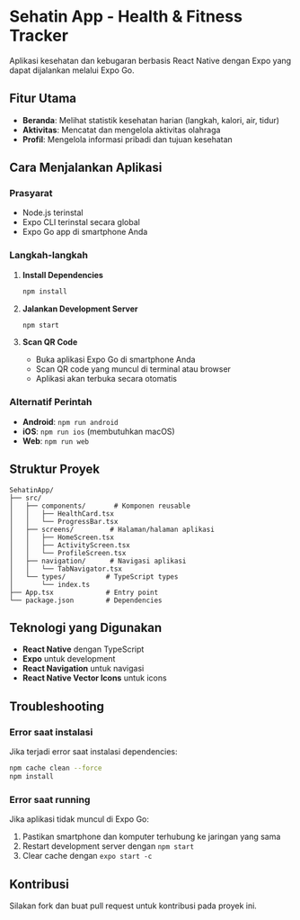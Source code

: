# Sehatin App - Health & Fitness Tracker

Aplikasi kesehatan dan kebugaran berbasis React Native dengan Expo yang dapat dijalankan melalui Expo Go.

## Fitur Utama

- **Beranda**: Melihat statistik kesehatan harian (langkah, kalori, air, tidur)
- **Aktivitas**: Mencatat dan mengelola aktivitas olahraga
- **Profil**: Mengelola informasi pribadi dan tujuan kesehatan

## Cara Menjalankan Aplikasi

### Prasyarat
- Node.js terinstal
- Expo CLI terinstal secara global
- Expo Go app di smartphone Anda

### Langkah-langkah

1. **Install Dependencies**
   ```bash
   npm install
   ```

2. **Jalankan Development Server**
   ```bash
   npm start
   ```

3. **Scan QR Code**
   - Buka aplikasi Expo Go di smartphone Anda
   - Scan QR code yang muncul di terminal atau browser
   - Aplikasi akan terbuka secara otomatis

### Alternatif Perintah

- **Android**: `npm run android`
- **iOS**: `npm run ios` (membutuhkan macOS)
- **Web**: `npm run web`

## Struktur Proyek

```
SehatinApp/
├── src/
│   ├── components/       # Komponen reusable
│   │   ├── HealthCard.tsx
│   │   └── ProgressBar.tsx
│   ├── screens/         # Halaman/halaman aplikasi
│   │   ├── HomeScreen.tsx
│   │   ├── ActivityScreen.tsx
│   │   └── ProfileScreen.tsx
│   ├── navigation/      # Navigasi aplikasi
│   │   └── TabNavigator.tsx
│   └── types/          # TypeScript types
│       └── index.ts
├── App.tsx             # Entry point
└── package.json        # Dependencies
```

## Teknologi yang Digunakan

- **React Native** dengan TypeScript
- **Expo** untuk development
- **React Navigation** untuk navigasi
- **React Native Vector Icons** untuk icons

## Troubleshooting

### Error saat instalasi
Jika terjadi error saat instalasi dependencies:
```bash
npm cache clean --force
npm install
```

### Error saat running
Jika aplikasi tidak muncul di Expo Go:
1. Pastikan smartphone dan komputer terhubung ke jaringan yang sama
2. Restart development server dengan `npm start`
3. Clear cache dengan `expo start -c`

## Kontribusi

Silakan fork dan buat pull request untuk kontribusi pada proyek ini.
